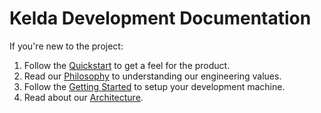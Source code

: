 # Kelda Development Documentation

If you're new to the project:
1. Follow the [Quickstart](../user-docs/index.md) to get a feel for the product.
1. Read our [Philosophy](./philosophy.md) to understanding our engineering values.
1. Follow the [Getting Started](./getting-started.md) to setup your development
   machine.
1. Read about our [Architecture](https://paper.dropbox.com/doc/Kelda-V1-Architecture--AeEFUzKlOVD6QSyns8dT0yYFAg-dZz0ViKQNCTeveTqHyDWD).
